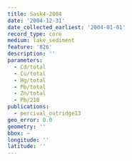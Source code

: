 ```yaml
---
title: Sask4-2004
date: '2004-12-31'
date_collected_earliest: '2004-01-01'
record_type: core
medium: lake_sediment
feature: '826'
description: ''
parameters:
  - Cd/total
  - Cu/total
  - Hg/total
  - Pb/total
  - Zn/total
  - Pb/210
publications:
  - percival_outridge13
geo_error: 0.0
geometry: ''
bbox: ~
longitude: ''
latitude: ''
---
```

